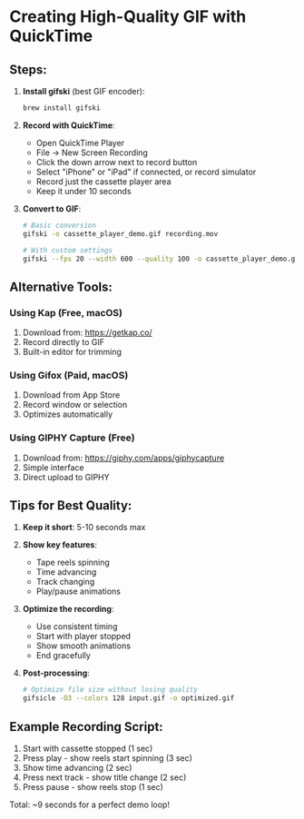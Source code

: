 # Creating High-Quality GIF with QuickTime

## Steps:

1. **Install gifski** (best GIF encoder):
   ```bash
   brew install gifski
   ```

2. **Record with QuickTime**:
   - Open QuickTime Player
   - File → New Screen Recording
   - Click the down arrow next to record button
   - Select "iPhone" or "iPad" if connected, or record simulator
   - Record just the cassette player area
   - Keep it under 10 seconds

3. **Convert to GIF**:
   ```bash
   # Basic conversion
   gifski -o cassette_player_demo.gif recording.mov

   # With custom settings
   gifski --fps 20 --width 600 --quality 100 -o cassette_player_demo.gif recording.mov
   ```

## Alternative Tools:

### Using Kap (Free, macOS)
1. Download from: https://getkap.co/
2. Record directly to GIF
3. Built-in editor for trimming

### Using Gifox (Paid, macOS)
1. Download from App Store
2. Record window or selection
3. Optimizes automatically

### Using GIPHY Capture (Free)
1. Download from: https://giphy.com/apps/giphycapture
2. Simple interface
3. Direct upload to GIPHY

## Tips for Best Quality:

1. **Keep it short**: 5-10 seconds max
2. **Show key features**:
   - Tape reels spinning
   - Time advancing
   - Track changing
   - Play/pause animations

3. **Optimize the recording**:
   - Use consistent timing
   - Start with player stopped
   - Show smooth animations
   - End gracefully

4. **Post-processing**:
   ```bash
   # Optimize file size without losing quality
   gifsicle -O3 --colors 128 input.gif -o optimized.gif
   ```

## Example Recording Script:

1. Start with cassette stopped (1 sec)
2. Press play - show reels start spinning (3 sec)
3. Show time advancing (2 sec)
4. Press next track - show title change (2 sec)
5. Press pause - show reels stop (1 sec)

Total: ~9 seconds for a perfect demo loop!